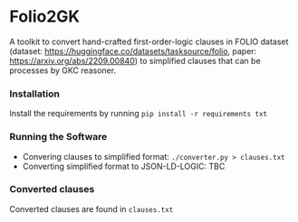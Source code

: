# Folio2GK

A toolkit to convert hand-crafted first-order-logic clauses in FOLIO dataset (dataset: https://huggingface.co/datasets/tasksource/folio, paper: https://arxiv.org/abs/2209.00840) to simplified clauses that can be processes by GKC reasoner.

### Installation

Install the requirements by running `pip install -r requirements txt`

### Running the Software

- Convering clauses to simplified format: `./converter.py > clauses.txt`
- Converting simplified format to JSON-LD-LOGIC: TBC

### Converted clauses

Converted clauses are found in `clauses.txt`
